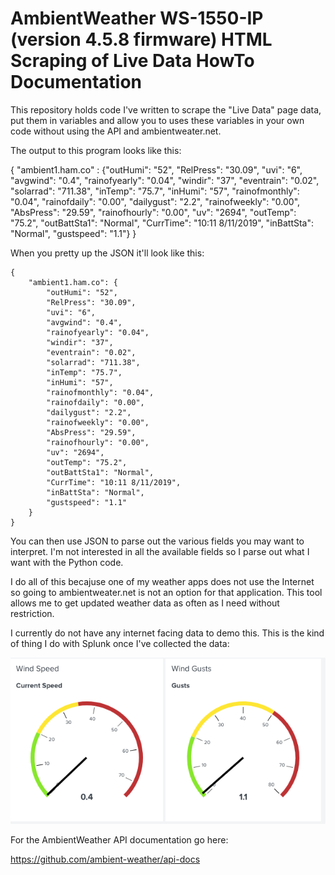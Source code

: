 # AmbientWeather WS-1550-IP (version 4.5.8 firmware) HTML Scraping of Live Data HowTo Documentation

This repository holds code I've written to scrape the "Live Data" page data, put them in variables and allow you to uses these variables in your own code without using the API and ambientweater.net.

The output to this program looks like this:

{ "ambient1.ham.co" :  {"outHumi": "52", "RelPress": "30.09", "uvi": "6", "avgwind": "0.4", "rainofyearly": "0.04", "windir": "37", "eventrain": "0.02", "solarrad": "711.38", "inTemp": "75.7", "inHumi": "57", "rainofmonthly": "0.04", "rainofdaily": "0.00", "dailygust": "2.2", "rainofweekly": "0.00", "AbsPress": "29.59", "rainofhourly": "0.00", "uv": "2694", "outTemp": "75.2", "outBattSta1": "Normal", "CurrTime": "10:11 8/11/2019", "inBattSta": "Normal", "gustspeed": "1.1"} }

When you pretty up the JSON it'll look like this:

```text
{
	"ambient1.ham.co": {
		"outHumi": "52",
		"RelPress": "30.09",
		"uvi": "6",
		"avgwind": "0.4",
		"rainofyearly": "0.04",
		"windir": "37",
		"eventrain": "0.02",
		"solarrad": "711.38",
		"inTemp": "75.7",
		"inHumi": "57",
		"rainofmonthly": "0.04",
		"rainofdaily": "0.00",
		"dailygust": "2.2",
		"rainofweekly": "0.00",
		"AbsPress": "29.59",
		"rainofhourly": "0.00",
		"uv": "2694",
		"outTemp": "75.2",
		"outBattSta1": "Normal",
		"CurrTime": "10:11 8/11/2019",
		"inBattSta": "Normal",
		"gustspeed": "1.1"
	}
}
```

You can then use JSON to parse out the various fields you may want to interpret. I'm not interested in all the available fields so I parse out what I want with the Python code.

I do all of this becajuse one of my weather apps does not use the Internet so going to ambientweater.net is not an option for that application. This tool allows me to get updated weather data as often as I need without restriction.

I currently do not have any internet facing data to demo this. This is the kind of thing I do with Splunk once I've collected the data:

![Wind Information](windinfo.png)

For the AmbientWeather API documentation go here:

https://github.com/ambient-weather/api-docs